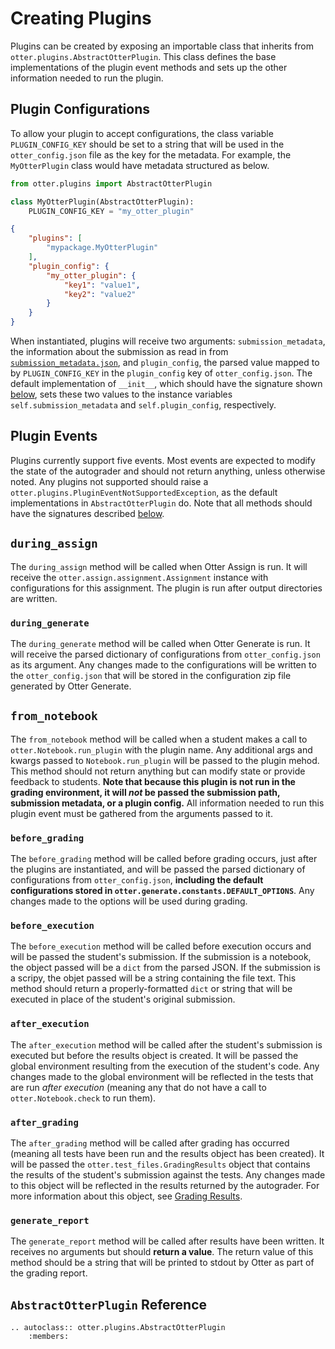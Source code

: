 # Creating Plugins

Plugins can be created by exposing an importable class that inherits from `otter.plugins.AbstractOtterPlugin`. This class defines the base implementations of the plugin event methods and sets up the other information needed to run the plugin.

## Plugin Configurations

To allow your plugin to accept configurations, the class variable `PLUGIN_CONFIG_KEY` should be set to a string that will be used in the `otter_config.json` file as the key for the metadata. For example, the `MyOtterPlugin` class would have metadata structured as below.

```python
from otter.plugins import AbstractOtterPlugin

class MyOtterPlugin(AbstractOtterPlugin):
    PLUGIN_CONFIG_KEY = "my_otter_plugin"
```

```json
{
    "plugins": [
        "mypackage.MyOtterPlugin"
    ],
    "plugin_config": {
        "my_otter_plugin": {
            "key1": "value1",
            "key2": "value2"
        }
    }
}
```

When instantiated, plugins will receive two arguments: `submission_metadata`, the information about the submission as read in from [`submission_metadata.json`](https://gradescope-autograders.readthedocs.io/en/latest/submission_metadata/), and `plugin_config`, the parsed value mapped to by `PLUGIN_CONFIG_KEY` in the `plugin_config` key of `otter_config.json`. The default implementation of `__init__`, which should have the signature shown [below](#absctractotterplugin-reference), sets these two values to the instance variables `self.submission_metadata` and `self.plugin_config`, respectively.

## Plugin Events

Plugins currently support five events. Most events are expected to modify the state of the autograder and should not return anything, unless otherwise noted. Any plugins not supported should raise a `otter.plugins.PluginEventNotSupportedException`, as the default implementations in `AbstractOtterPlugin` do. Note that all methods should have the signatures described [below](#absctractotterplugin-reference).

## `during_assign`

The `during_assign` method will be called when Otter Assign is run. It will receive the `otter.assign.assignment.Assignment` instance with configurations for this assignment. The plugin is run after output directories are written.

### `during_generate`

The `during_generate` method will be called when Otter Generate is run. It will receive the parsed dictionary of configurations from `otter_config.json` as its argument. Any changes made to the configurations will be written to the `otter_config.json` that will be stored in the configuration zip file generated by Otter Generate.

## `from_notebook`

The `from_notebook` method will be called when a student makes a call to `otter.Notebook.run_plugin` with the plugin name. Any additional args and kwargs passed to `Notebook.run_plugin` will be passed to the plugin mehod. This method should not return anything but can modify state or provide feedback to students. **Note that because this plugin is not run in the grading environment, it will _not_ be passed the submission path, submission metadata, or a plugin config.** All information needed to run this plugin event must be gathered from the arguments passed to it.

### `before_grading`

The `before_grading` method will be called before grading occurs, just after the plugins are instantiated, and will be passed the parsed dictionary of configurations from `otter_config.json`, **including the default configurations stored in `otter.generate.constants.DEFAULT_OPTIONS`**. Any changes made to the options will be used during grading.

### `before_execution`

The `before_execution` method will be called before execution occurs and will be passed the student's submission. If the submission is a notebook, the object passed will be a ``dict`` from the parsed JSON. If the submission is a scripy, the objet passed will be a string containing the file text. This method should return a properly-formatted ``dict`` or string that will be executed in place of the student's original submission.

### `after_execution`

The `after_execution` method will be called after the student's submission is executed but before the results object is created. It will be passed the global environment resulting from the execution of the student's code. Any changes made to the global environment will be reflected in the tests that are run _after execution_ (meaning any that do not have a call to `otter.Notebook.check` to run them).

### `after_grading`

The `after_grading` method will be called after grading has occurred (meaning all tests have been run and the results object has been created). It will be passed the `otter.test_files.GradingResults` object that contains the results of the student's submission against the tests. Any changes made to this object will be reflected in the results returned by the autograder. For more information about this object, see [Grading Results](../workflow/executing_submissions/otter_run.md).

### `generate_report`

The `generate_report` method will be called after results have been written. It receives no arguments but should **return a value**. The return value of this method should be a string that will be printed to stdout by Otter as part of the grading report.

## `AbstractOtterPlugin` Reference

```eval_rst
.. autoclass:: otter.plugins.AbstractOtterPlugin
    :members:
```

